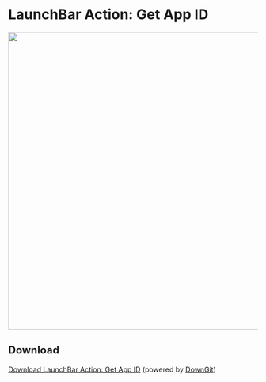 # LaunchBar Action: Get App ID

<img src="appid.gif" width="600"/>


## Download
[Download LaunchBar Action: Get App ID](https://minhaskamal.github.io/DownGit/#/home?url=https://github.com/Ptujec/LaunchBar/tree/master/Get-App-ID) (powered by [DownGit](https://github.com/MinhasKamal/DownGit))   
